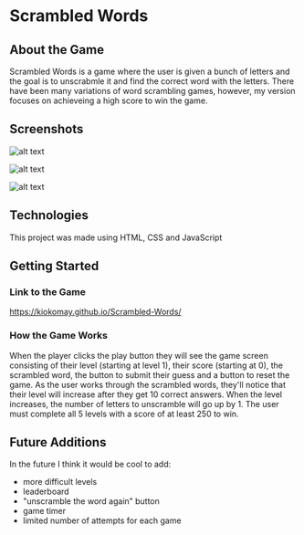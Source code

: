 # Scrambled Words

## About the Game

Scrambled Words is a game where the user is given a bunch of letters and the goal is to unscrabmle it and find the correct word with the letters. There have been many variations of word scrambling games, however, my version focuses on achieveing a high score to win the game.

## Screenshots

![alt text](https://i.imgur.com/0ch5ULh.png)

![alt text](https://i.imgur.com/uFQcGTd.png)

![alt text](https://i.imgur.com/b3cRZgB.png)

## Technologies

This project was made using HTML, CSS and JavaScript

## Getting Started

### Link to the Game

https://kiokomay.github.io/Scrambled-Words/

### How the Game Works

When the player clicks the play button they will see the game screen consisting of their level (starting at level 1), their score (starting at 0), the scrambled word, the button to submit their guess and a button to reset the game. As the user works through the scrambled words, they'll notice that their level will increase after they get 10 correct answers. When the level increases, the number of letters to unscramble will go up by 1. The user must complete all 5 levels with a score of at least 250 to win.

## Future Additions

In the future I think it would be cool to add:

- more difficult levels
- leaderboard
- "unscramble the word again" button
- game timer
- limited number of attempts for each game
